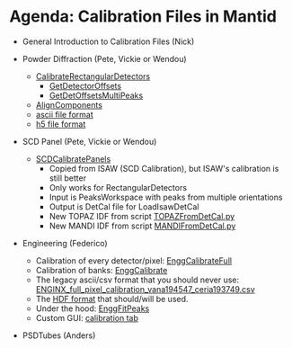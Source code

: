 Agenda:  Calibration Files in Mantid
=========

* General Introduction to Calibration Files (Nick)

* Powder Diffraction (Pete, Vickie or Wendou)
  * [CalibrateRectangularDetectors](http://docs.mantidproject.org/nightly/algorithms/CalibrateRectangularDetectors-v1.html)
    * [GetDetectorOffsets](http://docs.mantidproject.org/nightly/algorithms/GetDetectorOffsets-v1.html)
    * [GetDetOffsetsMultiPeaks](http://docs.mantidproject.org/nightly/algorithms/GetDetOffsetsMultiPeaks-v1.html)
  * [AlignComponents](https://github.com/mantidproject/mantid/blob/master/docs/source/algorithms/AlignComponents-v1.rst)
  * [ascii file format](http://docs.mantidproject.org/nightly/algorithms/LoadCalFile-v1.html)
  * [h5 file format](http://docs.mantidproject.org/nightly/concepts/DiffractionCalibrationWorkspace.html)

* SCD Panel (Pete, Vickie or Wendou)
  * [SCDCalibratePanels](http://docs.mantidproject.org/nightly/algorithms/SCDCalibratePanels-v1.html)
    * Copied from ISAW (SCD Calibration), but ISAW's calibration is still better
    * Only works for RectangularDetectors
    * Input is PeaksWorkspace with peaks from multiple orientations
    * Output is DetCal file for LoadIsawDetCal
    * New TOPAZ IDF from script [TOPAZFromDetCal.py](https://github.com/mantidproject/mantidgeometry/blob/master/TOPAZ/TOPAZFromDetCal.py)
    * New MANDI IDF from script [MANDIFromDetCal.py](https://github.com/mantidproject/mantidgeometry/blob/master/MANDI/MANDIFromDetCal.py)
  
* Engineering (Federico)
  * Calibration of every detector/pixel: [EnggCalibrateFull](http://docs.mantidproject.org/nightly/algorithms/EnggCalibrateFull-v1.html)
  * Calibration of banks: [EnggCalibrate](http://docs.mantidproject.org/nightly/algorithms/EnggCalibrate-v1.html)
  *  The legacy ascii/csv format that you should never use: [ENGINX_full_pixel_calibration_vana194547_ceria193749.csv](https://github.com/mantidproject/mantid/blob/master/scripts/Engineering/calib/ENGINX_full_pixel_calibration_vana194547_ceria193749.csv)
  *  The [HDF format](http://docs.mantidproject.org/nightly/concepts/DiffractionCalibrationWorkspace.html) that should/will be used.
  *  Under the hood: [EnggFitPeaks](http://docs.mantidproject.org/nightly/algorithms/EnggFitPeaks-v1.html)
  *  Custom GUI: [calibration tab](http://www.mantidproject.org/File:Engggui_36_calib_tab.png)

* PSDTubes (Anders)
